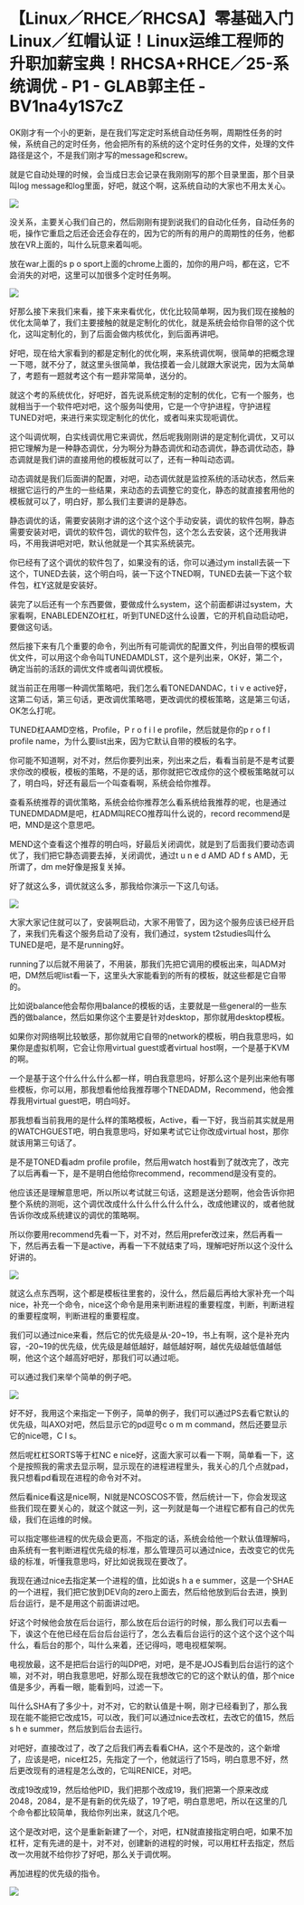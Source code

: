 # 【Linux／RHCE／RHCSA】零基础入门Linux／红帽认证！Linux运维工程师的升职加薪宝典！RHCSA+RHCE／25-系统调优 - P1 - GLAB郭主任 - BV1na4y1S7cZ

OK刚才有一个小的更新，是在我们写定定时系统自动任务啊，周期性任务的时候，系统自己的定时任务，他会把所有的系统的这个定时任务的文件，处理的文件路径是这个，不是我们刚才写的message和screw。

就是它自动处理的时候，会当成日志会记录在我刚刚写的那个目录里面，那个目录叫log message和log里面，好吧，就这个啊，这系统自动的大家也不用太关心。



![](img/cc7b4deecc6b605d379db53d70ba89c6_1.png)

没关系，主要关心我们自己的，然后刚刚有提到说我们的自动化任务，自动任务的呃，操作它重启之后还会还会存在的，因为它的所有的用户的周期性的任务，他都放在VR上面的，叫什么玩意来着叫呃。

放在war上面的s p o sport上面的chrome上面的，加你的用户吗，都在这，它不会消失的对吧，这里可以加很多个定时任务啊。



![](img/cc7b4deecc6b605d379db53d70ba89c6_3.png)

好那么接下来我们来看，接下来来看优化，优化比较简单啊，因为我们现在接触的优化太简单了，我们主要接触的就是定制化的优化，就是系统会给你自带的这个优化，这叫定制化的，到了后面会做内核优化，到后面再讲吧。

好吧，现在给大家看到的都是定制化的优化啊，来系统调优啊，很简单的把概念理一下嗯，就不分了，就这里头很简单，我估摸着一会儿就跟大家说完，因为太简单了，考题有一题就考这个有一题非常简单，送分的。

就这个考的系统优化，好吧好，首先说系统定制的定制的优化，它有一个服务，也就相当于一个软件吧对吧，这个服务叫使用，它是一个守护进程，守护进程TUNED对吧，来进行来实现定制化的优化，或者叫来实现呃调优。

这个叫调优啊，白实线调优用它来调优，然后呢我刚刚讲的是定制化调优，又可以把它理解为是一种静态调优，分为啊分为静态调优和动态调优，静态调优动态，静态调就是我们讲的直接用他的模板就可以了，还有一种叫动态调。

动态调就是我们后面讲的配置，对吧，动态调优就是监控系统的活动状态，然后来根据它运行的产生的一些结果，来动态的去调整它的变化，静态的就直接套用他的模板就可以了，明白好，那么我们主要讲的是静态。

静态调优的话，需要安装刚才讲的这个这个这个手动安装，调优的软件包啊，静态需要安装对吧，调优的软件包，调优的软件包，这个怎么去安装，这个还用我讲吗，不用我讲吧对吧，默认他就是一个其实系统装完。

你已经有了这个调优的软件包了，如果没有的话，你可以通过ym install去装一下这个，TUNED去装，这个明白吗，装一下这个TNED啊，TUNED去装一下这个软件包，杠Y这就是安装好。

装完了以后还有一个东西要做，要做成什么system，这个前面都讲过system，大家看啊，ENABLEDENZO杠杠，听到TUNED这什么设置，它的开机自动启动吧，要做这句话。

然后接下来有几个重要的命令，列出所有可能调优的配置文件，列出自带的模板调优文件，可以用这个命令叫TUNEDAMDLST，这个是列出来，OK好，第二个，确定当前的活跃的调优文件或者叫调优模板。

就当前正在用哪一种调优策略吧，我们怎么看TONEDANDAC，t i v e active好，这第二句话，第三句话，更改调优策略嗯，更改调优的模板策略，这是第三句话，OK怎么打呢。

TUNED杠AAMD空格，Profile，P r o f i l e profile，然后就是你的p r o f l profile name，为什么要list出来，因为它默认自带的模板的名字。

你可能不知道啊，对不对，然后你要列出来，列出来之后，看看当前是不是考试要求你改的模板，模板的策略，不是的话，那你就把它改成你的这个模板策略就可以了，明白吗，好还有最后一个叫查看啊，系统会给你推荐。

查看系统推荐的调优策略，系统会给你推荐怎么看系统给我推荐的呢，也是通过TUNEDMDADM是吧，杠ADM叫RECO推荐叫什么说的，record recommend是吧，MND是这个意思吧。

MEND这个查看这个推荐的明白吗，好最后关闭调优，就是到了后面我们要动态调优了，我们把它静态调要去掉，关闭调优，通过t u n e d AMD AD f s AMD，无所谓了，dm me好像是报复关掉。

好了就这么多，调优就这么多，那我给你演示一下这几句话。

![](img/cc7b4deecc6b605d379db53d70ba89c6_5.png)

大家大家记住就可以了，安装啊启动，大家不用管了，因为这个服务应该已经开启了，来我们先看这个服务启动了没有，我们通过，system t2studies叫什么TUNED是吧，是不是running好。

running了以后就不用装了，不用装，那我们先把它调用的模板出来，叫ADM对吧，DM然后呢list看一下，这里头大家能看到的所有的模板，就这些都是它自带的。

比如说balance他会帮你用balance的模板的话，主要就是一些general的一些东西的做balance，然后如果你这个主要是针对desktop，那你就用desktop模板。

如果你对网络啊比较敏感，那你就用它自带的network的模板，明白我意思吗，如果你是虚拟机啊，它会让你用virtual guest或者virtual host啊，一个是基于KVM的啊。

一个是基于这个什么什么什么都一样，明白我意思吗，好那么这个是列出来他有哪些模板，你可以用，那我想看他给我推荐哪个TNEDADM，Recommend，他会推荐我用virtual guest吧，明白吗好。

那我想看当前我用的是什么样的策略模板，Active，看一下好，我当前其实就是用的WATCHGUEST吧，明白我意思吗，好如果考试它让你改成virtual host，那你就该用第三句话了。

是不是TONED看adm profile profile，然后用watch host看到了就改完了，改完了以后再看一下，是不是明白他给你recommend，recommend是没有变的。

他应该还是理解意思吧，所以所以考试就三句话，这题是送分题啊，他会告诉你把整个系统的测呃，这个调优改成什么什么什么什么什么，改成他建议的，或者他就告诉你改成系统建议的调优的策略啊。

所以你要用recommend先看一下，对不对，然后用prefer改过来，然后再看一下，然后再去看一下是active，再看一下不就结束了吗，理解吧好所以这个没什么好讲的。



![](img/cc7b4deecc6b605d379db53d70ba89c6_7.png)

就这么点东西啊，这个都是模板往里套的，没什么，然后最后再给大家补充一个叫nice，补充一个命令，nice这个命令是用来判断进程的重要程度，判断，判断进程的重要程度啊，判断进程的重要程度。

我们可以通过nice来看，然后它的优先级是从-20~19，书上有啊，这个是补充内容，-20~19的优先级，优先级是越低越好，越低越好啊，越优先级越低值越低啊，他这个这个越高好吧好，那我们可以通过呃。

可以通过我们来举个简单的例子吧。

![](img/cc7b4deecc6b605d379db53d70ba89c6_9.png)

好不好，我用这个来指定一下例子，简单的例子，我们可以通过PS去看它默认的优先级，叫AXO对吧，然后显示它的pd逗号c o m m command，然后还要显示它的nice嗯，C l s。

然后呢杠杠SORTS等于杠NC e nice好，这面大家可以看一下啊，简单看一下，这个是按照我的需求去显示啊，显示现在的进程进程里头，我关心的几个点就pad，我只想看pd看现在进程的命令对不对。

然后看nice看这是nice啊，NI就是NCOSCOS不管，然后统计一下，你会发现这些我们现在要关心的，就这个就这一列，这一列就是每一个进程它都有自己的优先级，我们在运维的时候。

可以指定哪些进程的优先级会更高，不指定的话，系统会给他一个默认值理解吗，由系统有一套判断进程优先级的标准，那么管理员可以通过nice，去改变它的优先级的标准，听懂我意思吗，好比如说我现在要改了。

我现在通过nice去指定某一个进程的值，比如说s h a e summer，这是一个SHAE的一个进程，我们把它放到DEV向的zero上面去，然后给他放到后台去进，换到后台运行，是不是用这个前面讲过吧。

好这个时候他会放在后台运行，那么放在后台运行的时候，那么我们可以去看一下，诶这个在他已经在后台后台运行了，怎么去看后台运行的这个这个这个这个叫什么，看后台的那个，叫什么来着，还记得吗，嗯电视框架啊。

电视放最，这不是把后台运行的叫DP吧，对吧，是不是JOJS看到后台运行的这个嘛，对不对，明白我意思吧，好那么现在我想改它的它的这个默认的值，那个nice值是多少，再看一眼，能看到吗，过滤一下。

叫什么SHA有了多少十，对不对，它的默认值是十啊，刚才已经看到了，那么我现在能不能把它改成15，可以改，我们可以通过nice去改杠，去改它的值15，然后s h e summer，然后放到后台去运行。

对吧好，直接改过了，改了之后我们再去看看CHA，这个不是改的，这个新增了，应该是吧，nice杠25，先指定了一个，他就运行了15吗，明白意思不好，然后更改现有的进程是怎么改的，它叫RENICE，对吧。

改成19改成19，然后给他PID，我们把那个改成19，我们把第一个原来改成2048，2084，是不是有新的优先级了，19了吧，明白意思吧，所以在这里的几个命令都比较简单，我给你列出来，就这几个吧。

这个是改对吧，这个是重新新建了一个，对吧，杠N就直接指定明白吧，如果不加杠杆，定有先进的是十，对不对，创建新的进程的时候，可以用杠杆去指定，然后改一次用就不给你抄了好吧，那么关于调优啊。

再加进程的优先级的指令。

![](img/cc7b4deecc6b605d379db53d70ba89c6_11.png)
